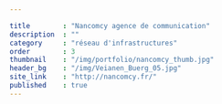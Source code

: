 ```yaml
---

title        : "Nancomcy agence de communication"
description  : ""
category     : "réseau d'infrastructures"
order        : 3
thumbnail    : "/img/portfolio/nancomcy_thumb.jpg"
header_bg    : "/img/Veianen_Buerg_05.jpg"
site_link    : "http://nancomcy.fr/"
published    : true
---
```

